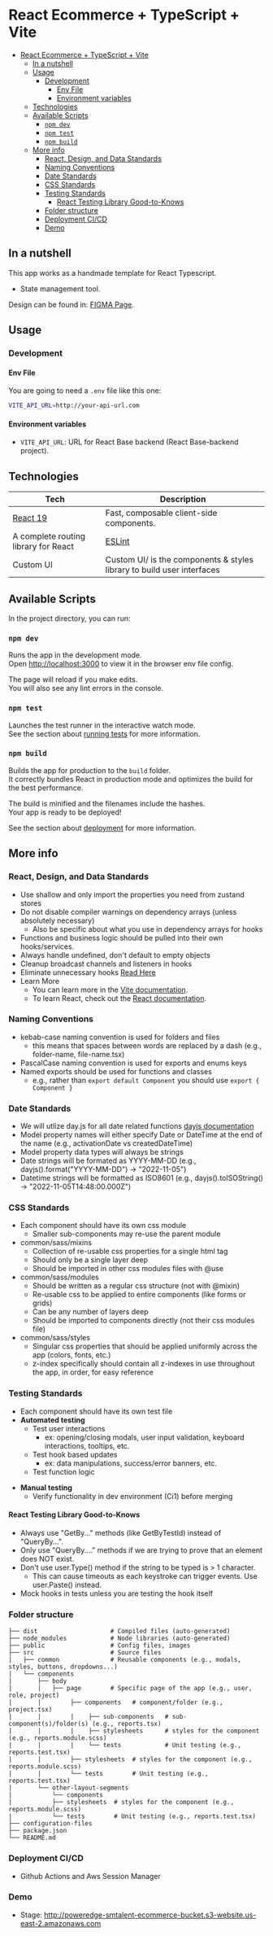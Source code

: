 # React Ecommerce + TypeScript + Vite

- [React Ecommerce + TypeScript + Vite](#react-ecommerce--typescript--vite)
  - [In a nutshell](#in-a-nutshell)
  - [Usage](#usage)
    - [Development](#development)
      - [Env File](#env-file)
      - [Environment variables](#environment-variables)
  - [Technologies](#technologies)
  - [Available Scripts](#available-scripts)
    - [`npm dev`](#npm-dev)
    - [`npm test`](#npm-test)
    - [`npm build`](#npm-build)
  - [More info](#more-info)
    - [React, Design, and Data Standards](#react-design-and-data-standards)
    - [Naming Conventions](#naming-conventions)
    - [Date Standards](#date-standards)
    - [CSS Standards](#css-standards)
    - [Testing Standards](#testing-standards)
      - [React Testing Library Good-to-Knows](#react-testing-library-good-to-knows)
    - [Folder structure](#folder-structure)
    - [Deployment CI/CD](#deployment-cicd)
    - [Demo](#demo)

## In a nutshell

This app works as a handmade template for React Typescript.

- State management tool.

Design can be found in: [FIGMA Page](https://www.figma.com).

## Usage

### Development

#### Env File

You are going to need a `.env` file like this one:

```bash
VITE_API_URL=http://your-api-url.com
```

#### Environment variables

- `VITE_API_URL`: URL for React Base backend (React Base-backend project).

## Technologies

| **Tech**                                                                   | **Description**                                                                                                                                         |
| -------------------------------------------------------------------------- | ------------------------------------------------------------------------------------------------------------------------------------------------------- |
| [React 19](https://facebook.github.io/react/)                              | Fast, composable client-side components.                                                                                                                |
| A complete routing library for React                                                                                                     | [ESLint](http://eslint.org/)                                               | Lint JS. Reports syntax and style issues. Using [eslint-config-airbnb](https://www.npmjs.com/package/eslint-config-airbnb) for the airbnb style guides. |
| Custom UI                                                               | Custom UI/ is the components & styles library to build user interfaces                                                                                |

## Available Scripts

In the project directory, you can run:

### `npm dev`

Runs the app in the development mode.\
Open [http://localhost:3000](http://localhost:3000) to view it in the browser env file config.

The page will reload if you make edits.\
You will also see any lint errors in the console.

### `npm test`

Launches the test runner in the interactive watch mode.\
See the section about [running tests](https://facebook.github.io/create-react-app/docs/running-tests) for more information.

### `npm build`

Builds the app for production to the `build` folder.\
It correctly bundles React in production mode and optimizes the build for the best performance.

The build is minified and the filenames include the hashes.\
Your app is ready to be deployed!

See the section about [deployment](https://vitejs.dev/guide/static-deploy.html) for more information.

## More info

### React, Design, and Data Standards

- Use shallow and only import the properties you need from zustand stores
- Do not disable compiler warnings on dependency arrays (unless absolutely necessary)
  - Also be specific about what you use in dependency arrays for hooks
- Functions and business logic should be pulled into their own hooks/services.
- Always handle undefined, don't default to empty objects
- Cleanup broadcast channels and listeners in hooks
- Eliminate unnecessary hooks [Read Here](https://react.dev/learn/you-might-not-need-an-effect)
- Learn More
  - You can learn more in the [Vite documentation](https://vitejs.dev/guide/).
  - To learn React, check out the [React documentation](https://react.dev/).

### Naming Conventions

- kebab-case naming convention is used for folders and files
  - this means that spaces between words are replaced by a dash (e.g., folder-name, file-name.tsx)
- PascalCase naming convention is used for exports and enums keys
- Named exports should be used for functions and classes
  - e.g., rather than `export default Component` you should use `export { Component }`

### Date Standards

- We will utlize day.js for all date related functions [dayjs documentation](https://day.js.org/docs/en/parse/parse)
- Model property names will either specify Date or DateTime at the end of the name (e.g., activationDate vs createdDateTime)
- Model property data types will always be strings
- Date strings will be formated as YYYY-MM-DD (e.g., dayjs().format("YYYY-MM-DD") -> "2022-11-05")
- Datetime strings will be formatted as ISO8601 (e.g., dayjs().toISOString() -> "2022-11-05T14:48:00.000Z")

### CSS Standards

- Each component should have its own css module
  - Smaller sub-components may re-use the parent module
- common/sass/mixins
  - Collection of re-usable css properties for a single html tag
  - Should only be a single layer deep
  - Should be imported in other css modules files with @use
- common/sass/modules
  - Should be written as a regular css structure (not with @mixin)
  - Re-usable css to be applied to entire components (like forms or grids)
  - Can be any number of layers deep
  - Should be imported to components directly (not their css modules file)
- common/sass/styles
  - Singular css properties that should be applied uniformly across the app (colors, fonts, etc.)
  - z-index specifically should contain all z-indexes in use throughout the app, in order, for easy reference

### Testing Standards

- Each component should have its own test file
- **Automated testing**
  - Test user interactions
    - ex: opening/closing modals, user input validation, keyboard interactions, tooltips, etc.
  - Test hook based updates
    - ex: data manipulations, success/error banners, etc.
  - Test function logic

* **Manual testing**
  - Verify functionality in dev environment (Ci1) before merging

#### React Testing Library Good-to-Knows

- Always use "GetBy..." methods (like GetByTestId) instead of "QueryBy...".
- Only use "QueryBy...." methods if we are trying to prove that an element does NOT exist.
- Don't use user.Type() method if the string to be typed is > 1 character.
  - This can cause timeouts as each keystroke can trigger events. Use user.Paste() instead.
- Mock hooks in tests unless you are testing the hook itself

### Folder structure

```
├── dist                    # Compiled files (auto-generated)
├── node_modules            # Node libraries (auto-generated)
├── public                  # Config files, images
├── src                     # Source files
|   ├── common              # Reusable components (e.g., modals, styles, buttons, dropdowns...)
|   └── components
|       ├── body
|       |   ├── page        # Specific page of the app (e.g., user, role, project)
|       |        ├── components   # component/folder (e.g., project.tsx)
|       |        |    ├── sub-components   # sub-component(s)/folder(s) (e.g., reports.tsx)
|       |        |    ├── stylesheets      # styles for the component (e.g., reports.module.scss)
|       |        |    └── tests            # Unit testing (e.g., reports.test.tsx)
|       |        ├── stylesheets  # styles for the component (e.g., reports.module.scss)
|       |        └── tests        # Unit testing (e.g., reports.test.tsx)
|       └── other-layout-segments
|           └── components
|           ├── stylesheets  # styles for the component (e.g., reports.module.scss)
|           └── tests        # Unit testing (e.g., reports.test.tsx)
├── configuration-files
├── package.json
└── README.md
```

### Deployment CI/CD

- Github Actions and Aws Session Manager

### Demo

- Stage: http://poweredge-smtalent-ecommerce-bucket.s3-website.us-east-2.amazonaws.com
